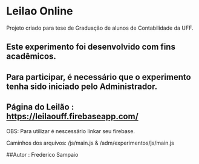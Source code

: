 # Leilao Online
Projeto criado para tese de Graduação de alunos de Contabilidade da UFF.

## Este experimento foi desenvolvido com fins acadêmicos.
## Para participar, é necessário que o experimento tenha sido iniciado pelo Administrador.
## Página do Leilão : https://leilaouff.firebaseapp.com/

OBS: Para utilizar é nescessário linkar seu firebase.

Caminhos dos arquivos: /js/main.js  &  /adm/experimentos/js/main.js

##Autor : Frederico Sampaio
